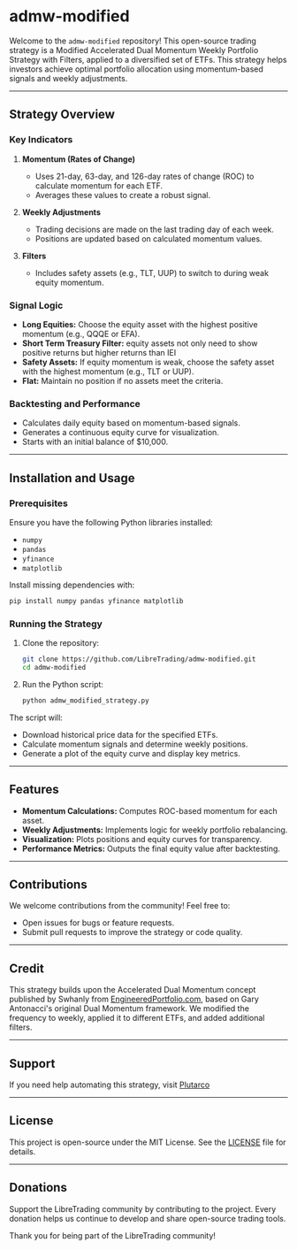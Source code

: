 # admw-modified

Welcome to the `admw-modified` repository! This open-source trading strategy is a Modified Accelerated Dual Momentum Weekly Portfolio Strategy with Filters, applied to a diversified set of ETFs. This strategy helps investors achieve optimal portfolio allocation using momentum-based signals and weekly adjustments.

---

## Strategy Overview

### Key Indicators
1. **Momentum (Rates of Change)**
   - Uses 21-day, 63-day, and 126-day rates of change (ROC) to calculate momentum for each ETF.
   - Averages these values to create a robust signal.

2. **Weekly Adjustments**
   - Trading decisions are made on the last trading day of each week.
   - Positions are updated based on calculated momentum values.

3. **Filters**
   - Includes safety assets (e.g., TLT, UUP) to switch to during weak equity momentum.

### Signal Logic
- **Long Equities:** Choose the equity asset with the highest positive momentum (e.g., QQQE or EFA).
- **Short Term Treasury Filter:** equity assets not only need to show positive returns but higher returns than IEI
- **Safety Assets:** If equity momentum is weak, choose the safety asset with the highest momentum (e.g., TLT or UUP).
- **Flat:** Maintain no position if no assets meet the criteria.

### Backtesting and Performance
- Calculates daily equity based on momentum-based signals.
- Generates a continuous equity curve for visualization.
- Starts with an initial balance of $10,000.

---

## Installation and Usage

### Prerequisites
Ensure you have the following Python libraries installed:
- `numpy`
- `pandas`
- `yfinance`
- `matplotlib`

Install missing dependencies with:
```bash
pip install numpy pandas yfinance matplotlib
```

### Running the Strategy
1. Clone the repository:
   ```bash
   git clone https://github.com/LibreTrading/admw-modified.git
   cd admw-modified
   ```

2. Run the Python script:
   ```bash
   python admw_modified_strategy.py
   ```

The script will:
- Download historical price data for the specified ETFs.
- Calculate momentum signals and determine weekly positions.
- Generate a plot of the equity curve and display key metrics.

---

## Features
- **Momentum Calculations:** Computes ROC-based momentum for each asset.
- **Weekly Adjustments:** Implements logic for weekly portfolio rebalancing.
- **Visualization:** Plots positions and equity curves for transparency.
- **Performance Metrics:** Outputs the final equity value after backtesting.

---

## Contributions
We welcome contributions from the community! Feel free to:
- Open issues for bugs or feature requests.
- Submit pull requests to improve the strategy or code quality.

---

## Credit
This strategy builds upon the Accelerated Dual Momentum concept published by Swhanly from [EngineeredPortfolio.com](https://engineeredportfolio.com), based on Gary Antonacci's original Dual Momentum framework. We modified the frequency to weekly, applied it to different ETFs, and added additional filters.

---

## Support
If you need help automating this strategy, visit [Plutarco](https://plutarco.tech)

---

## License
This project is open-source under the MIT License. See the [LICENSE](LICENSE) file for details.

---

## Donations
Support the LibreTrading community by contributing to the project. Every donation helps us continue to develop and share open-source trading tools.

Thank you for being part of the LibreTrading community!
